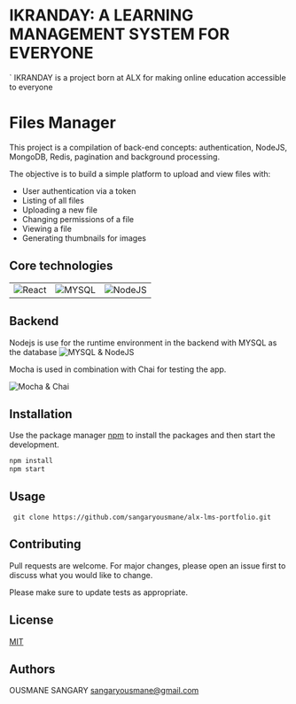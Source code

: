 # IKRANDAY: A LEARNING MANAGEMENT SYSTEM FOR EVERYONE
` IKRANDAY is a project born at ALX for making online education accessible to everyone


# Files Manager

This project is a compilation of back-end concepts: authentication, NodeJS, MongoDB, Redis, pagination and background processing.

The objective is to build a simple platform to upload and view files with:

- User authentication via a token
- Listing of all files
- Uploading a new file
- Changing permissions of a file
- Viewing a file
- Generating thumbnails for images

## Core technologies

|                                                                                                         |                                                                                      |                                                                                              |
| ------------------------------------------------------------------------------------------------------- | ------------------------------------------------------------------------------------ | -------------------------------------------------------------------------------------------- |
| ![React](https://www.bing.com/images/search?view=detailV2&ccid=BAwJnB3m&id=371BEF0F722C13B76703D7986B0C79F776C50E6C&thid=OIP.BAwJnB3maWaRiZsXTXTmcwHaEK&mediaurl=https%3a%2f%2fwww.ecured.cu%2fimages%2fthumb%2fa%2fa6%2fReact-logo.png%2f1200px-React-logo.png&cdnurl=https%3a%2f%2fth.bing.com%2fth%2fid%2fR.040c099c1de6696691899b174d74e673%3frik%3dbA7Fdvd5DGuY1w%26pid%3dImgRaw%26r%3d0&exph=675&expw=1200&q=React+logo&simid=607997778834255360&FORM=IRPRST&ck=29ACC0CF8E3C3B99B2F62F97EBBD61EE&selectedIndex=0&itb=0) | ![MYSQL](https://shorturl.at/f3Gb3) | ![NodeJS](https://d2eip9sf3oo6c2.cloudfront.net/tags/images/000/000/256/full/nodejslogo.png) |

## Backend

Nodejs is use for the runtime environment in the backend with MYSQL as the database 
![MYSQL & NodeJS](https://th.bing.com/th/id/OIP.gvRuNUjGJshAk3GsA6tTAQHaEK?rs=1&pid=ImgDetMain)

Mocha is used in combination with Chai for testing the app.

![Mocha & Chai](https://miro.medium.com/max/499/0*WpXBkrfgR2g9dw2T.png)


## Installation

Use the package manager [npm](https://www.npmjs.com/) to install the packages and then start the development.

```bash
npm install 
npm start
```

## Usage

```node
 git clone https://github.com/sangaryousmane/alx-lms-portfolio.git
```

## Contributing

Pull requests are welcome. For major changes, please open an issue first
to discuss what you would like to change.

Please make sure to update tests as appropriate.

## License

[MIT](https://choosealicense.com/licenses/mit/)

## Authors
OUSMANE SANGARY sangaryousmane@gmail.com